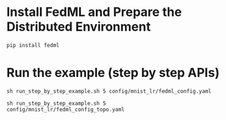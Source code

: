 # Install FedML and Prepare the Distributed Environment
```
pip install fedml
```


# Run the example (step by step APIs)
```
sh run_step_by_step_example.sh 5 config/mnist_lr/fedml_config.yaml

sh run_step_by_step_example.sh 5 config/mnist_lr/fedml_config_topo.yaml
```

